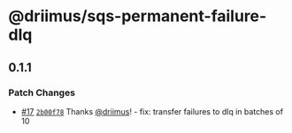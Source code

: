 # @driimus/sqs-permanent-failure-dlq

## 0.1.1

### Patch Changes

- [#17](https://github.com/driimus/lambda-batch-processor/pull/17) [`2b00f78`](https://github.com/driimus/lambda-batch-processor/commit/2b00f78ca152a055ace8181e57d1364d60b81656) Thanks [@driimus](https://github.com/driimus)! - fix: transfer failures to dlq in batches of 10
